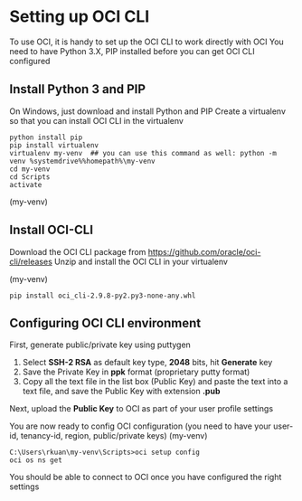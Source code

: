 # Setting up OCI CLI
To use OCI, it is handy to set up the OCI CLI to work directly with OCI
You need to have Python 3.X, PIP installed before you can get OCI CLI configured
## Install Python 3 and PIP
On Windows, just download and install Python and PIP
Create a virtualenv so that you can install OCI CLI in the virtualenv
```
python install pip
pip install virtualenv
virtualenv my-venv  ## you can use this command as well: python -m venv %systemdrive%%homepath%\my-venv
cd my-venv
cd Scripts
activate
```
(my-venv)

## Install OCI-CLI
Download the OCI CLI package from https://github.com/oracle/oci-cli/releases
Unzip and install the OCI CLI in your virtualenv

(my-venv)
```
pip install oci_cli-2.9.8-py2.py3-none-any.whl
```

## Configuring OCI CLI environment
First, generate public/private key using puttygen
1. Select **SSH-2 RSA** as default key type, **2048** bits, hit **Generate** key
2. Save the Private Key in **ppk** format (proprietary putty format)
3. Copy all the text file in the list box (Public Key) and paste the text into a text file, and save the Public Key with extension **.pub**

Next, upload the **Public Key** to OCI as part of your user profile settings

You are now ready to config OCI configuration (you need to have your user-id, tenancy-id, region, public/private keys)
(my-venv)
```
C:\Users\rkuan\my-venv\Scripts>oci setup config
oci os ns get
```

You should be able to connect to OCI once you have configured the right settings



